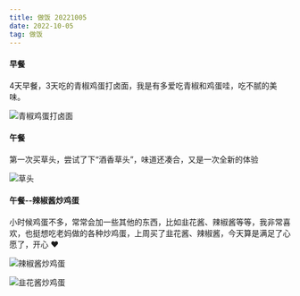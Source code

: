 ```yaml
---
title: 做饭 20221005
date: 2022-10-05
tag: 做饭
---
```

#### 早餐

4天早餐，3天吃的青椒鸡蛋打卤面，我是有多爱吃青椒和鸡蛋哇，吃不腻的美味。

![青椒鸡蛋打卤面](https://cdn.jsdelivr.net/gh/fighting41love/blog_img_cloud/images_for_blogs/青椒鸡蛋打卤面.jpg)

#### 午餐
第一次买草头，尝试了下“酒香草头”，味道还凑合，又是一次全新的体验

![草头](https://cdn.jsdelivr.net/gh/fighting41love/blog_img_cloud/images_for_blogs/草头.jpg)

#### 午餐--辣椒酱炒鸡蛋
小时候鸡蛋不多，常常会加一些其他的东西，比如韭花酱、辣椒酱等等，我非常喜欢，也挺想吃老妈做的各种炒鸡蛋，上周买了韭花酱、辣椒酱，今天算是满足了心愿了，开心 :heart:

![辣椒酱炒鸡蛋](https://cdn.jsdelivr.net/gh/fighting41love/blog_img_cloud/images_for_blogs/辣椒酱炒鸡蛋.jpg)

![韭花酱炒鸡蛋](https://cdn.jsdelivr.net/gh/fighting41love/blog_img_cloud/images_for_blogs/韭花酱炒鸡蛋.jpg)